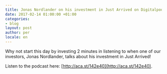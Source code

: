 ```yaml
---
title: Jonas Nordlander on his investment in Just Arrived on Digitalpodden
date: 2017-02-14 01:00:00 +01:00
categories:
- blog
layout: post
author: per
locale: en
---
```


Why not start this day by investing 2 minutes in listening to when one of our investors, Jonas Nordlander, talks about his investment in Just Arrived!

Listen to the podcast here: [http://aca.st/142e40](http://aca.st/142e40).


